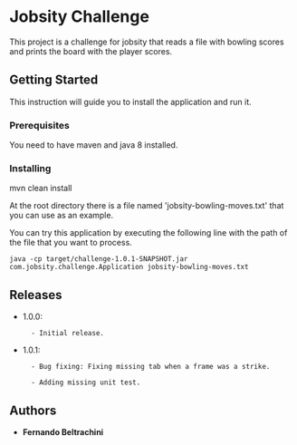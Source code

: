 # Jobsity Challenge

This project is a challenge for jobsity that reads a file with bowling scores and prints the board with the player scores.

## Getting Started

This instruction will guide you to install the application and run it.

### Prerequisites

You need to have maven and java 8 installed.

### Installing

mvn clean install

At the root directory there is a file named 'jobsity-bowling-moves.txt' that you can use as an example.

You can try this application by executing the following line with the path of the file that you want to process.

```
java -cp target/challenge-1.0.1-SNAPSHOT.jar com.jobsity.challenge.Application jobsity-bowling-moves.txt
```

## Releases

- 1.0.0: 

        - Initial release.

- 1.0.1:

        - Bug fixing: Fixing missing tab when a frame was a strike.
        
        - Adding missing unit test.

## Authors

* **Fernando Beltrachini**
